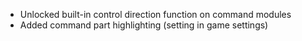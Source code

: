 - Unlocked built-in control direction function on command modules
- Added command part highlighting (setting in game settings)
